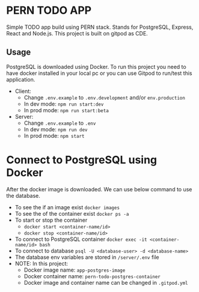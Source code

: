 # PERN TODO APP

Simple TODO app build using PERN stack. Stands for PostgreSQL, Express, React and Node.js. This project is built on gitpod as CDE.

## Usage

PostgreSQL is downloaded using Docker. To run this project you need to have docker installed in your local pc or you can use Gitpod to run/test this application.

- Client:
  - Change `.env.example` to `.env.development` and/or `env.production`
  - In dev mode: `npm run start:dev`
  - In prod mode: `npm run start:beta`
- Server:
  - Change `.env.example` to `.env`
  - In dev mode: `npm run dev`
  - In prod mode: `npm start`

# Connect to PostgreSQL using Docker

After the docker image is downloaded. We can use below command to use the database.

- To see the if an image exist `docker images`
- To see the of the container exist `docker ps -a`
- To start or stop the container
  - `docker start <container-name/id>`
  - `docker stop <container-name/id>`
- To connect to PostgreSQL container `docker exec -it <container-name/id> bash`
- To connect to database `psql -U <database-user> -d <database-name>`
- The database env variables are stored in `/server/.env` file
- NOTE: In this project:
  - Docker image name: `app-postgres-image`
  - Docker container name: `pern-todo-postgres-container`
  - Docker image and container name can be changed in `.gitpod.yml`
